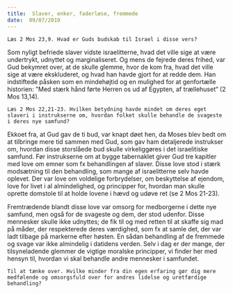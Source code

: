 ```yaml
---
title:  Slaver, enker, faderløse, fremmede
date:  09/07/2019
---
```


`Læs 2 Mos 23,9. Hvad er Guds budskab til Israel i disse vers?`

Som nyligt befriede slaver vidste israelitterne, hvad det ville sige at være undertrykt, udnyttet og marginaliseret. Og mens de fejrede deres frihed, var Gud bekymret over, at de skulle glemme, hvor de kom fra, hvad det ville sige at være ekskluderet, og hvad han havde gjort for at redde dem. Han indstiftede påsken som en mindehøjtid og en mulighed for at genfortælle historien: ”Med stærk hånd førte Herren os ud af Egypten, af trællehuset“ (2 Mos 13,14).

`Læs 2 Mos 22,21-23. Hvilken betydning havde mindet om deres eget slaveri i instrukserne om, hvordan folket skulle behandle de svageste i deres nye samfund?`

Ekkoet fra, at Gud gav de ti bud, var knapt døet hen, da Moses blev bedt om at tilbringe mere tid sammen med Gud, som gav ham detaljerede instrukser om, hvordan disse storslåede bud skulle virkeliggøres i det israelitiske samfund. Før instrukserne om at bygge tabernaklet giver Gud tre kapitler med love om emner som fx behandlingen af slaver. Disse love stod i stærk modsætning til den behandling, som mange af israelitterne selv havde oplevet. Der var love om voldelige forbrydelser, om beskyttelse af ejendom, love for livet i al almindelighed, og principper for, hvordan man skulle oprette domstole til at holde lovene i hævd og udøve ret (se 2 Mos 21-23).

Fremtrædende blandt disse love var omsorg for medborgerne i dette nye samfund, men også for de svageste og dem, der stod udenfor. Disse mennesker skulle ikke udnyttes; de fik til og med retten til at skaffe sig mad på måder, der respekterede deres værdighed, som fx at samle det, der var ladt tilbage på markerne efter høsten. En sådan behandling af de fremmede og svage var ikke almindelig i datidens verden. Selv i dag er der mange, der tilsyneladende glemmer de vigtige moralske principper, vi finder her med hensyn til, hvordan vi skal behandle andre mennesker i samfundet.

`Til at tænke over. Hvilke minder fra din egen erfaring gør dig mere medfølende og omsorgsfuld over for andres lidelse og uretfærdige behandling?`